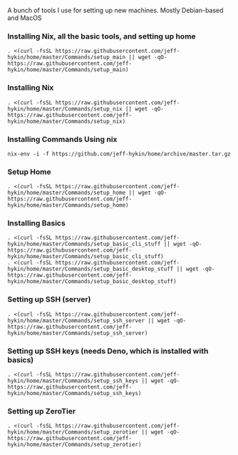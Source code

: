 A bunch of tools I use for setting up new machines. Mostly Debian-based and MacOS


### Installing Nix, all the basic tools, and setting up home
```shell
. <(curl -fsSL https://raw.githubusercontent.com/jeff-hykin/home/master/Commands/setup_main || wget -qO- https://raw.githubusercontent.com/jeff-hykin/home/master/Commands/setup_main)
```

### Installing Nix
```shell
. <(curl -fsSL https://raw.githubusercontent.com/jeff-hykin/home/master/Commands/setup_nix || wget -qO- https://raw.githubusercontent.com/jeff-hykin/home/master/Commands/setup_nix)
```

### Installing Commands Using nix
```shell
nix-env -i -f https://github.com/jeff-hykin/home/archive/master.tar.gz
```

### Setup Home
```shell
. <(curl -fsSL https://raw.githubusercontent.com/jeff-hykin/home/master/Commands/setup_home || wget -qO- https://raw.githubusercontent.com/jeff-hykin/home/master/Commands/setup_home)
```

### Installing Basics
```shell
. <(curl -fsSL https://raw.githubusercontent.com/jeff-hykin/home/master/Commands/setup_basic_cli_stuff || wget -qO- https://raw.githubusercontent.com/jeff-hykin/home/master/Commands/setup_basic_cli_stuff)
. <(curl -fsSL https://raw.githubusercontent.com/jeff-hykin/home/master/Commands/setup_basic_desktop_stuff || wget -qO- https://raw.githubusercontent.com/jeff-hykin/home/master/Commands/setup_basic_desktop_stuff)
```

### Setting up SSH (server)
```shell
. <(curl -fsSL https://raw.githubusercontent.com/jeff-hykin/home/master/Commands/setup_ssh_server || wget -qO- https://raw.githubusercontent.com/jeff-hykin/home/master/Commands/setup_ssh_server)
```

### Setting up SSH keys (needs Deno, which is installed with basics)
```shell
. <(curl -fsSL https://raw.githubusercontent.com/jeff-hykin/home/master/Commands/setup_ssh_keys || wget -qO- https://raw.githubusercontent.com/jeff-hykin/home/master/Commands/setup_ssh_keys)
```

### Setting up ZeroTier
```shell
. <(curl -fsSL https://raw.githubusercontent.com/jeff-hykin/home/master/Commands/setup_zerotier || wget -qO- https://raw.githubusercontent.com/jeff-hykin/home/master/Commands/setup_zerotier)
```
